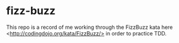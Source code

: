# fizz-buzz
This repo is a record of me working through the FizzBuzz kata here &lt;http://codingdojo.org/kata/FizzBuzz/> in order to practice TDD.
